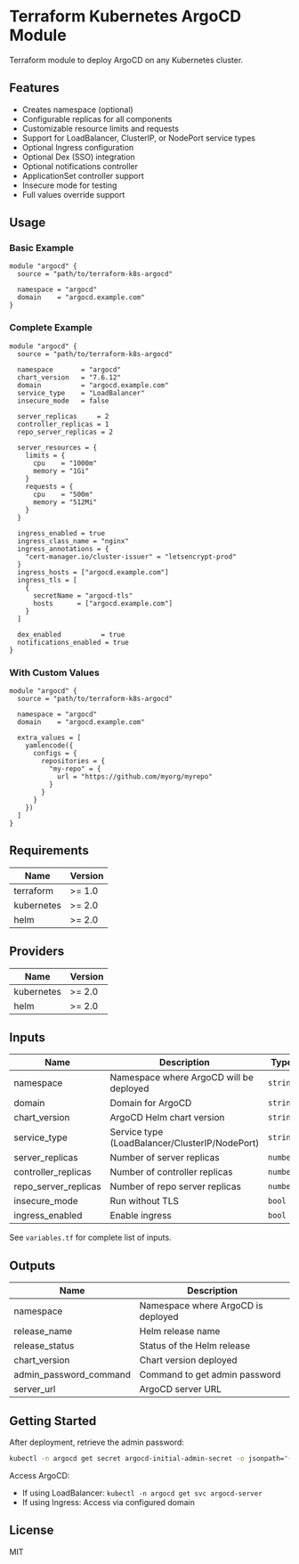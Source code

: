 # Terraform Kubernetes ArgoCD Module

Terraform module to deploy ArgoCD on any Kubernetes cluster.

## Features

- Creates namespace (optional)
- Configurable replicas for all components
- Customizable resource limits and requests
- Support for LoadBalancer, ClusterIP, or NodePort service types
- Optional Ingress configuration
- Optional Dex (SSO) integration
- Optional notifications controller
- ApplicationSet controller support
- Insecure mode for testing
- Full values override support

## Usage

### Basic Example

```hcl
module "argocd" {
  source = "path/to/terraform-k8s-argocd"

  namespace = "argocd"
  domain    = "argocd.example.com"
}
```

### Complete Example

```hcl
module "argocd" {
  source = "path/to/terraform-k8s-argocd"

  namespace       = "argocd"
  chart_version   = "7.6.12"
  domain          = "argocd.example.com"
  service_type    = "LoadBalancer"
  insecure_mode   = false

  server_replicas     = 2
  controller_replicas = 1
  repo_server_replicas = 2

  server_resources = {
    limits = {
      cpu    = "1000m"
      memory = "1Gi"
    }
    requests = {
      cpu    = "500m"
      memory = "512Mi"
    }
  }

  ingress_enabled = true
  ingress_class_name = "nginx"
  ingress_annotations = {
    "cert-manager.io/cluster-issuer" = "letsencrypt-prod"
  }
  ingress_hosts = ["argocd.example.com"]
  ingress_tls = [
    {
      secretName = "argocd-tls"
      hosts      = ["argocd.example.com"]
    }
  ]

  dex_enabled          = true
  notifications_enabled = true
}
```

### With Custom Values

```hcl
module "argocd" {
  source = "path/to/terraform-k8s-argocd"

  namespace = "argocd"
  domain    = "argocd.example.com"

  extra_values = [
    yamlencode({
      configs = {
        repositories = {
          "my-repo" = {
            url = "https://github.com/myorg/myrepo"
          }
        }
      }
    })
  ]
}
```

## Requirements

| Name | Version |
|------|---------|
| terraform | >= 1.0 |
| kubernetes | >= 2.0 |
| helm | >= 2.0 |

## Providers

| Name | Version |
|------|---------|
| kubernetes | >= 2.0 |
| helm | >= 2.0 |

## Inputs

| Name | Description | Type | Default | Required |
|------|-------------|------|---------|:--------:|
| namespace | Namespace where ArgoCD will be deployed | `string` | `"argocd"` | no |
| domain | Domain for ArgoCD | `string` | n/a | yes |
| chart_version | ArgoCD Helm chart version | `string` | `"7.6.12"` | no |
| service_type | Service type (LoadBalancer/ClusterIP/NodePort) | `string` | `"LoadBalancer"` | no |
| server_replicas | Number of server replicas | `number` | `2` | no |
| controller_replicas | Number of controller replicas | `number` | `1` | no |
| repo_server_replicas | Number of repo server replicas | `number` | `2` | no |
| insecure_mode | Run without TLS | `bool` | `true` | no |
| ingress_enabled | Enable ingress | `bool` | `false` | no |

See `variables.tf` for complete list of inputs.

## Outputs

| Name | Description |
|------|-------------|
| namespace | Namespace where ArgoCD is deployed |
| release_name | Helm release name |
| release_status | Status of the Helm release |
| chart_version | Chart version deployed |
| admin_password_command | Command to get admin password |
| server_url | ArgoCD server URL |

## Getting Started

After deployment, retrieve the admin password:

```bash
kubectl -n argocd get secret argocd-initial-admin-secret -o jsonpath="{.data.password}" | base64 -d
```

Access ArgoCD:
- If using LoadBalancer: `kubectl -n argocd get svc argocd-server`
- If using Ingress: Access via configured domain

## License

MIT
